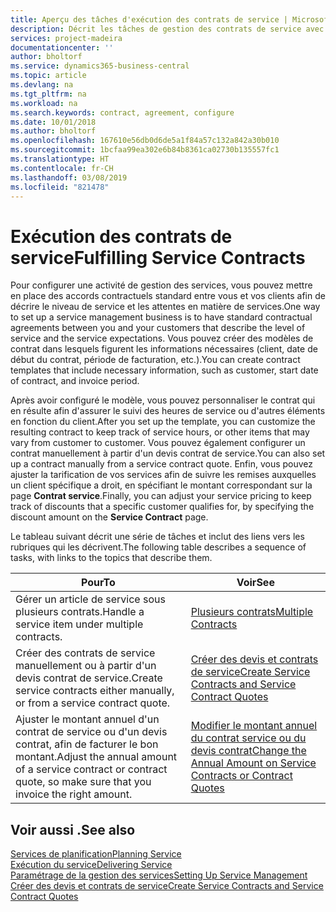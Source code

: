 ```yaml
---
title: Aperçu des tâches d'exécution des contrats de service | Microsoft Docs
description: Décrit les tâches de gestion des contrats de service avec les clients.
services: project-madeira
documentationcenter: ''
author: bholtorf
ms.service: dynamics365-business-central
ms.topic: article
ms.devlang: na
ms.tgt_pltfrm: na
ms.workload: na
ms.search.keywords: contract, agreement, configure
ms.date: 10/01/2018
ms.author: bholtorf
ms.openlocfilehash: 167610e56db0d6de5a1f84a57c132a842a30b010
ms.sourcegitcommit: 1bcfaa99ea302e6b84b8361ca02730b135557fc1
ms.translationtype: HT
ms.contentlocale: fr-CH
ms.lasthandoff: 03/08/2019
ms.locfileid: "821478"
---
```

# <a name="fulfilling-service-contracts"></a><span data-ttu-id="27ccf-103">Exécution des contrats de service</span><span class="sxs-lookup"><span data-stu-id="27ccf-103">Fulfilling Service Contracts</span></span> 
<span data-ttu-id="27ccf-104">Pour configurer une activité de gestion des services, vous pouvez mettre en place des accords contractuels standard entre vous et vos clients afin de décrire le niveau de service et les attentes en matière de services.</span><span class="sxs-lookup"><span data-stu-id="27ccf-104">One way to set up a service management business is to have standard contractual agreements between you and your customers that describe the level of service and the service expectations.</span></span> <span data-ttu-id="27ccf-105">Vous pouvez créer des modèles de contrat dans lesquels figurent les informations nécessaires (client, date de début du contrat, période de facturation, etc.).</span><span class="sxs-lookup"><span data-stu-id="27ccf-105">You can create contract templates that include necessary information, such as customer, start date of contract, and invoice period.</span></span>  
  
<span data-ttu-id="27ccf-106">Après avoir configuré le modèle, vous pouvez personnaliser le contrat qui en résulte afin d'assurer le suivi des heures de service ou d'autres éléments en fonction du client.</span><span class="sxs-lookup"><span data-stu-id="27ccf-106">After you set up the template, you can customize the resulting contract to keep track of service hours, or other items that may vary from customer to customer.</span></span> <span data-ttu-id="27ccf-107">Vous pouvez également configurer un contrat manuellement à partir d'un devis contrat de service.</span><span class="sxs-lookup"><span data-stu-id="27ccf-107">You can also set up a contract manually from a service contract quote.</span></span> <span data-ttu-id="27ccf-108">Enfin, vous pouvez ajuster la tarification de vos services afin de suivre les remises auxquelles un client spécifique a droit, en spécifiant le montant correspondant sur la page **Contrat service**.</span><span class="sxs-lookup"><span data-stu-id="27ccf-108">Finally, you can adjust your service pricing to keep track of discounts that a specific customer qualifies for, by specifying the discount amount on the **Service Contract** page.</span></span>  

<span data-ttu-id="27ccf-109">Le tableau suivant décrit une série de tâches et inclut des liens vers les rubriques qui les décrivent.</span><span class="sxs-lookup"><span data-stu-id="27ccf-109">The following table describes a sequence of tasks, with links to the topics that describe them.</span></span>   
  
|<span data-ttu-id="27ccf-110">**Pour**</span><span class="sxs-lookup"><span data-stu-id="27ccf-110">**To**</span></span>|<span data-ttu-id="27ccf-111">**Voir**</span><span class="sxs-lookup"><span data-stu-id="27ccf-111">**See**</span></span>|  
|------------|-------------|  
|<span data-ttu-id="27ccf-112">Gérer un article de service sous plusieurs contrats.</span><span class="sxs-lookup"><span data-stu-id="27ccf-112">Handle a service item under multiple contracts.</span></span> | [<span data-ttu-id="27ccf-113">Plusieurs contrats</span><span class="sxs-lookup"><span data-stu-id="27ccf-113">Multiple Contracts</span></span>](service-multiple-contracts.md)|  
|<span data-ttu-id="27ccf-114">Créer des contrats de service manuellement ou à partir d'un devis contrat de service.</span><span class="sxs-lookup"><span data-stu-id="27ccf-114">Create service contracts either manually, or from a service contract quote.</span></span>| [<span data-ttu-id="27ccf-115">Créer des devis et contrats de service</span><span class="sxs-lookup"><span data-stu-id="27ccf-115">Create Service Contracts and Service Contract Quotes</span></span>](service-how-to-create-service-contracts-and-service-contract-quotes.md)|
|<span data-ttu-id="27ccf-116">Ajuster le montant annuel d'un contrat de service ou d'un devis contrat, afin de facturer le bon montant.</span><span class="sxs-lookup"><span data-stu-id="27ccf-116">Adjust the annual amount of a service contract or contract quote, so make sure that you invoice the right amount.</span></span>|[<span data-ttu-id="27ccf-117">Modifier le montant annuel du contrat service ou du devis contrat</span><span class="sxs-lookup"><span data-stu-id="27ccf-117">Change the Annual Amount on Service Contracts or Contract Quotes</span></span>](service-how-to-change-the-annual-amount-on-service-contracts-or-contract-quotes.md)|

## <a name="see-also"></a><span data-ttu-id="27ccf-118">Voir aussi .</span><span class="sxs-lookup"><span data-stu-id="27ccf-118">See also</span></span>
[<span data-ttu-id="27ccf-119">Services de planification</span><span class="sxs-lookup"><span data-stu-id="27ccf-119">Planning Service</span></span>](service-plan-service.md)  
[<span data-ttu-id="27ccf-120">Exécution du service</span><span class="sxs-lookup"><span data-stu-id="27ccf-120">Delivering Service</span></span>](service-deliver-service.md)  
[<span data-ttu-id="27ccf-121">Paramétrage de la gestion des services</span><span class="sxs-lookup"><span data-stu-id="27ccf-121">Setting Up Service Management</span></span>](service-setup-service.md)  
[<span data-ttu-id="27ccf-122">Créer des devis et contrats de service</span><span class="sxs-lookup"><span data-stu-id="27ccf-122">Create Service Contracts and Service Contract Quotes</span></span>](service-how-to-create-service-contracts-and-service-contract-quotes.md)  
